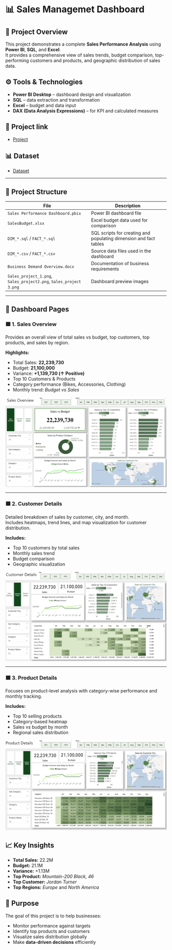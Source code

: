 # 📊 Sales Managemet Dashboard 

## 📘 Project Overview
This project demonstrates a complete **Sales Performance Analysis** using **Power BI**, **SQL**, and **Excel**.  
It provides a comprehensive view of sales trends, budget comparison, top-performing customers and products, and geographic distribution of sales data.



## ⚙️ Tools & Technologies
- **Power BI Desktop** – dashboard design and visualization  
- **SQL** – data extraction and transformation  
- **Excel** – budget and data input  
- **DAX (Data Analysis Expressions)** – for KPI and calculated measures  



## 🔗 Project link
- <a href=https://github.com/EsmerMemmedli/Sales-Management-Project/blob/main/Sales%20Performance%20Dashboard.pbix>Project</a>



## 📊 Dataset
- <a href=https://github.com/EsmerMemmedli/Sales-Management-Project/blob/main/SalesBudget.xlsx>Dataset</a>

---

## 🧱 Project Structure

| File | Description |
|------|--------------|
| `Sales Performance Dashboard.pbix` | Power BI dashboard file |
| `SalesBudget.xlsx` | Excel budget data used for comparison |
| `DIM_*.sql` / `FACT_*.sql` | SQL scripts for creating and populating dimension and fact tables |
| `DIM_*.csv` / `FACT_*.csv` | Source data files used in the dashboard |
| `Business Demand Overview.docx` | Documentation of business requirements |
| `Sales_project_1.png`, `Sales_project2.png`, `Sales_project 3.png` | Dashboard preview images |

---

## 🧭 Dashboard Pages

### 🟩 1. Sales Overview
Provides an overall view of total sales vs budget, top customers, top products, and sales by region.

**Highlights:**
- Total Sales: **22,239,730**
- Budget: **21,100,000**
- Variance: **+1,139,730 (↑ Positive)**  
- Top 10 Customers & Products  
- Category performance (Bikes, Accessories, Clothing)  
- Monthly trend: *Budget vs Sales*

![Image Alt Text](https://github.com/EsmerMemmedli/Sales-Management-Project/blob/main/Sales_project_1.png)

---

### 🟩 2. Customer Details
Detailed breakdown of sales by customer, city, and month.  
Includes heatmaps, trend lines, and map visualization for customer distribution.

**Includes:**
- Top 10 customers by total sales  
- Monthly sales trend  
- Budget comparison  
- Geographic visualization
  
![Image Alt Text](https://github.com/EsmerMemmedli/Sales-Management-Project/blob/main/Sales_project2.png)

---

### 🟩 3. Product Details
Focuses on product-level analysis with category-wise performance and monthly tracking.

**Includes:**
- Top 10 selling products  
- Category-based heatmap  
- Sales vs budget by month  
- Regional sales distribution  

![Image Alt Text](https://github.com/EsmerMemmedli/Sales-Management-Project/blob/main/Sales_project%203.png)



## 📈 Key Insights
- **Total Sales:** 22.2M  
- **Budget:** 21.1M  
- **Variance:** +1.13M  
- **Top Product:** *Mountain-200 Black, 46*  
- **Top Customer:** *Jordan Turner*  
- **Top Regions:** *Europe* and *North America*  



## 🧠 Purpose
The goal of this project is to help businesses:
- Monitor performance against targets  
- Identify top products and customers  
- Visualize sales distribution globally  
- Make **data-driven decisions** efficiently  


